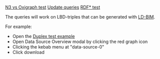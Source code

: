 [N3 vs Oxigraph test](https://madsholten.github.io/oxigraph-test/tests/n3_vs_oxigraph)
[Update queries](https://madsholten.github.io/oxigraph-test/tests/oxigraph_update)
[RDF* test](https://madsholten.github.io/oxigraph-test/tests/oxigraph_rdfstar)

The queries will work on LBD-triples that can be generated with [LD-BIM](https://ld-bim.web.app/).

For example:
* Open the [Duplex test example](https://ld-bim.web.app/?duplex=true) 
* Open Data Source Overview modal by clicking the red graph icon 
* Clicking the kebab menu at "data-source-0"
* Click download
